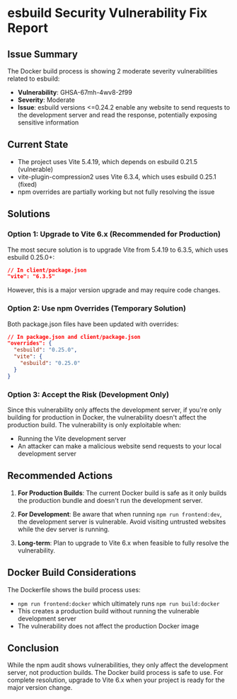 # esbuild Security Vulnerability Fix Report

## Issue Summary

The Docker build process is showing 2 moderate severity vulnerabilities related to esbuild:

- **Vulnerability**: GHSA-67mh-4wv8-2f99
- **Severity**: Moderate
- **Issue**: esbuild versions <=0.24.2 enable any website to send requests to the development server and read the response, potentially exposing sensitive information

## Current State

- The project uses Vite 5.4.19, which depends on esbuild 0.21.5 (vulnerable)
- vite-plugin-compression2 uses Vite 6.3.4, which uses esbuild 0.25.1 (fixed)
- npm overrides are partially working but not fully resolving the issue

## Solutions

### Option 1: Upgrade to Vite 6.x (Recommended for Production)

The most secure solution is to upgrade Vite from 5.4.19 to 6.3.5, which uses esbuild 0.25.0+:

```json
// In client/package.json
"vite": "6.3.5"
```

However, this is a major version upgrade and may require code changes.

### Option 2: Use npm Overrides (Temporary Solution)

Both package.json files have been updated with overrides:

```json
// In package.json and client/package.json
"overrides": {
  "esbuild": "0.25.0",
  "vite": {
    "esbuild": "0.25.0"
  }
}
```

### Option 3: Accept the Risk (Development Only)

Since this vulnerability only affects the development server, if you're only building for production in Docker, the vulnerability doesn't affect the production build. The vulnerability is only exploitable when:
- Running the Vite development server
- An attacker can make a malicious website send requests to your local development server

## Recommended Actions

1. **For Production Builds**: The current Docker build is safe as it only builds the production bundle and doesn't run the development server.

2. **For Development**: Be aware that when running `npm run frontend:dev`, the development server is vulnerable. Avoid visiting untrusted websites while the dev server is running.

3. **Long-term**: Plan to upgrade to Vite 6.x when feasible to fully resolve the vulnerability.

## Docker Build Considerations

The Dockerfile shows the build process uses:
- `npm run frontend:docker` which ultimately runs `npm run build:docker`
- This creates a production build without running the vulnerable development server
- The vulnerability does not affect the production Docker image

## Conclusion

While the npm audit shows vulnerabilities, they only affect the development server, not production builds. The Docker build process is safe to use. For complete resolution, upgrade to Vite 6.x when your project is ready for the major version change. 